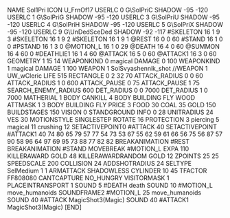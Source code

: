 NAME Sol1Pri
ICON U_FrnOf17
USERLC 0 G\SolPriC SHADOW -95 -120
USERLC 1 G\SolPriG SHADOW -95 -120
USERLC 3 G\SolPriU SHADOW -95 -120
USERLC 4 G\SolPriH SHADOW -95 -120
USERLC 5 G\SolPriX SHADOW -95 -120
USERLC 			9 G\UnDedSceDed SHADOW -92 -117
#SKELETON               16 1 9 3
#SKELETON               16 1 9 2
#SKELETON               16 1 9 1
@REST      		16 0 0 60
#STAND     		16 1 0 0
#PSTAND    		16 1 3 0
@MOTION_L  		16 1 0 29
@DEATH     		16 4 0 60
@SUMMON     		16 4 60 0
#DEATHLIE1 		16 1 4 60
@ATTACK   		16 5 0 60
@ATTACK1   		16 3 0 60
GEOMETRY 		1 15 14
WEAPONKIND 		0 magical
DAMAGE   		0 100
WEAPONKIND 		1 magical
DAMAGE   		1 100
WEAPON 			1 SolSvyashennik_shot
//WEAPON 			1 UW_wCleric
LIFE     	        515
RECTANGLE 		0 2 32 70
ATTACK_RADIUS 		0 0 60
ATTACK_RADIUS 		1 0 600
ATTACK_PAUSE 		0 75
ATTACK_PAUSE 		1 75
SEARCH_ENEMY_RADIUS 	600
DET_RADIUS 		0 0 7000
DET_RADIUS 		1 0 7000
MATHERIAL 		1 BODY
CANKILL 		4 BODY BUILDING FLY WOOD
ATTMASK 1 3 BODY BUILDING FLY
PRICE 			3 FOOD 30 COAL 35 GOLD 150
BUILDSTAGES 		150
VISION 			0
STANDGROUND
INFO 			0 28
UNITRADIUS 		24
VES 			30
MOTIONSTYLE 		SINGLESTEP
ROTATE 			16
PROTECTION 		3 piercing 5 magical 11 crushing 12
SETACTIVEPOINT0 	#ATTACK 40
SETACTIVEPOINT #ATTACK1 40 74 80 65 79 57 77 54 73 53 67 55 62 59 61 66 56 75 56 87 57 90 58 96 64 97 69 95 73 88 77 82 82
BREAKANIMATION 		#REST
BREAKANIMATION 		#STAND
MOVEBREAK 		#MOTION_L
EXPA 			110
KILLERAWARD             GOLD 48
KILLERAWARDRANDOM       GOLD 12
ZPOINTS	25 25
SPEEDSCALE              200
COLLISION 24
ADDSHOTRADIUS 24
SELTYPE SelMedium 1 1
ARMATTACK
SHADOWLESS
CYLINDER 10 45
TFACTOR FF808080
CANTCAPTURE
NO_HUNGRY
VISITORMASK 		1
PLACEINTRANSPORT 	1
SOUND 5 #DEATH death
SOUND 10 #MOTION_L move_humanoids
SOUNDFRAME2 #MOTION_L 25 move_humanoids
SOUND 40 #ATTACK MagicShot3(Magic)
SOUND 40 #ATTACK1 MagicShot3(Magic)
[END]
